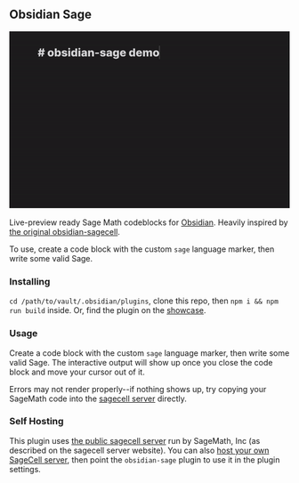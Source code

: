 ## Obsidian Sage

![demo gif](./media/plot3d_demo.gif)

Live-preview ready Sage Math codeblocks for [Obsidian](https://obsidian.md). Heavily inspired by [the original obsidian-sagecell](https://github.com/EricR/obsidian-sagecell).

To use, create a code block with the custom `sage` language marker, then write some valid Sage.

### Installing

`cd /path/to/vault/.obsidian/plugins`, clone this repo, then `npm i && npm run build` inside. Or, find the plugin on the [showcase](TODO).

### Usage
Create a code block with the custom `sage` language marker, then write some valid Sage. The interactive output will show up once you close the code block and move your cursor out of it.

Errors may not render properly--if nothing shows up, try copying your SageMath code into the [sagecell server](https://sagecell.sagemath.org/) directly. 

### Self Hosting

This plugin uses [the public sagecell server](https://sagecell.sagemath.org/) run by SageMath, Inc (as described on the sagecell server website). You can also [host your own SageCell server](https://github.com/sagemath/sagecell/blob/master/contrib/vm/README.md), then point the `obsidian-sage` plugin to use it in the plugin settings. 

